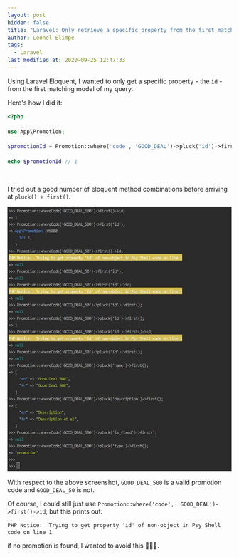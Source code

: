 ```yaml
---
layout: post
hidden: false
title: "Laravel: Only retrieve a specific property from the first matching model"
author: Leonel Elimpe
tags:
  - Laravel
last_modified_at: 2020-09-25 12:47:33
---
```

Using Laravel Eloquent, I wanted to only get a specific property - the `id` - from the first matching model of my query.

Here's how I did it:

```php
<?php

use App\Promotion;

$promotionId = Promotion::where('code', 'GOOD_DEAL')->pluck('id')->first();

echo $promotionId // 1
```

<br>

I tried out a good number of eloquent method combinations before arriving at `pluck() + first()`.

![nly retrieve a specific property from the first matching model of a query - try outs](/images/uploads/select-specific-property-from-query.jpg)

With respect to the above screenshot, `GOOD_DEAL_500` is a valid promotion code and `GOOD_DEAL_50` is not.

Of course, I could still just use `Promotion::where('code', 'GOOD_DEAL')->first()->id`, but this prints out:

```
PHP Notice:  Trying to get property 'id' of non-object in Psy Shell code on line 1
```

 if no promotion is found, I wanted to avoid this 🤷🏻‍♂️.